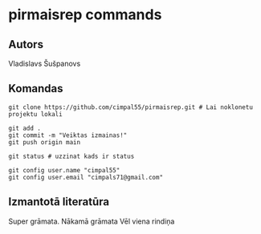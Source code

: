 # pirmaisrep commands
## Autors
Vladislavs Šušpanovs


## Komandas
```
git clone https://github.com/cimpal55/pirmaisrep.git # Lai noklonetu projektu lokali

git add .
git commit -m "Veiktas izmainas!"
git push origin main

git status # uzzinat kads ir status

git config user.name "cimpal55"
git config user.email "cimpals71@gmail.com"

```

## Izmantotā literatūra
Super grāmata.
Nākamā grāmata
Vēl viena rindiņa